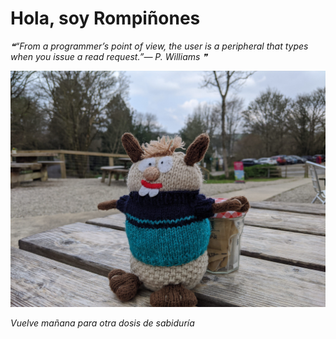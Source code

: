 # Hola, soy Rompiñones

<!--STARTS_HERE_QUOTE_README-->
<i>❝“From a programmer’s point of view, the user is a peripheral that types when you issue a read request.”— P. Williams   ❞</i>
<!--ENDS_HERE_QUOTE_README-->

<!--START_SECTION:update_image-->
![alt text](https://raw.githubusercontent.com/focaalvarez/rompinones/main/.github/images/IMG_20220329_124300.jpg?raw=true)
<!--END_SECTION:update_image-->

*Vuelve mañana para otra dosis de sabiduría*
